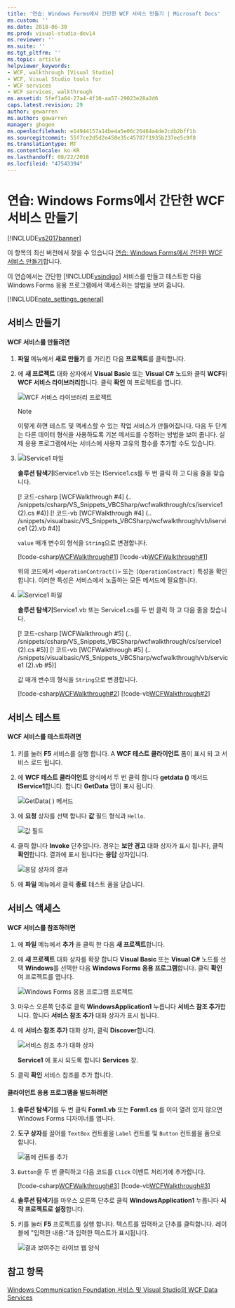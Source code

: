 ```yaml
---
title: '연습: Windows Forms에서 간단한 WCF 서비스 만들기 | Microsoft Docs'
ms.custom: ''
ms.date: 2018-06-30
ms.prod: visual-studio-dev14
ms.reviewer: ''
ms.suite: ''
ms.tgt_pltfrm: ''
ms.topic: article
helpviewer_keywords:
- WCF, walkthrough [Visual Studio]
- WCF, Visual Studio tools for
- WCF services
- WCF services, walkthrough
ms.assetid: 5fef1a64-27a4-4f10-aa57-29023e28a2d6
caps.latest.revision: 29
author: gewarren
ms.author: gewarren
manager: ghogen
ms.openlocfilehash: e14944157a14be4a5e06c26464a4de2cdb2bff1b
ms.sourcegitcommit: 55f7ce2d5d2e458e35c45787f1935b237ee5c9f8
ms.translationtype: MT
ms.contentlocale: ko-KR
ms.lasthandoff: 08/22/2018
ms.locfileid: "47543394"
---
```

# <a name="walkthrough-creating-a-simple-wcf-service-in-windows-forms"></a>연습: Windows Forms에서 간단한 WCF 서비스 만들기
[!INCLUDE[vs2017banner](../includes/vs2017banner.md)]

이 항목의 최신 버전에서 찾을 수 있습니다 [연습: Windows Forms에서 간단한 WCF 서비스 만들기](https://docs.microsoft.com/visualstudio/data-tools/walkthrough-creating-a-simple-wcf-service-in-windows-forms)합니다.  
  
  
이 연습에서는 간단한 [!INCLUDE[vsindigo](../includes/vsindigo-md.md)] 서비스를 만들고 테스트한 다음 Windows Forms 응용 프로그램에서 액세스하는 방법을 보여 줍니다.  
  
 [!INCLUDE[note_settings_general](../includes/note-settings-general-md.md)]  
  
## <a name="creating-the-service"></a>서비스 만들기  
  
#### <a name="to-create-a-wcf-service"></a>WCF 서비스를 만들려면  
  
1.  **파일** 메뉴에서 **새로 만들기** 를 가리킨 다음 **프로젝트**를 클릭합니다.  
  
2.  에 **새 프로젝트** 대화 상자에서 **Visual Basic** 또는 **Visual C#** 노드와 클릭 **WCF**뒤 **WCF 서비스 라이브러리**합니다. 클릭 **확인** 여 프로젝트를 엽니다.  
  
     ![WCF 서비스 라이브러리 프로젝트](../data-tools/media/wcf1.PNG "wcf1")  
  
    > [!NOTE]
    >  이렇게 하면 테스트 및 액세스할 수 있는 작업 서비스가 만들어집니다. 다음 두 단계는 다른 데이터 형식을 사용하도록 기본 메서드를 수정하는 방법을 보여 줍니다. 실제 응용 프로그램에서는 서비스에 사용자 고유의 함수를 추가할 수도 있습니다.  
  
3.  ![IService1 파일](../data-tools/media/wcf2.png "wcf2")  
  
     **솔루션 탐색기**IService1.vb 또는 IService1.cs를 두 번 클릭 하 고 다음 줄을 찾습니다.  
  
     [! 코드-csharp [WCFWalkthrough #4] (.. /snippets/csharp/VS_Snippets_VBCSharp/wcfwalkthrough/cs/iservice1 (2).cs #4)] [! 코드-vb [WCFWalkthrough #4] (.. /snippets/visualbasic/VS_Snippets_VBCSharp/wcfwalkthrough/vb/iservice1 (2).vb #4)]  
  
     `value` 매개 변수의 형식을 `String`으로 변경합니다.  
  
     [!code-csharp[WCFWalkthrough#1](../snippets/csharp/VS_Snippets_VBCSharp/wcfwalkthrough/cs/iservice1.cs#1)]
     [!code-vb[WCFWalkthrough#1](../snippets/visualbasic/VS_Snippets_VBCSharp/wcfwalkthrough/vb/iservice1.vb#1)]  
  
     위의 코드에서 `<OperationContract()>` 또는 `[OperationContract]` 특성을 확인합니다. 이러한 특성은 서비스에서 노출하는 모든 메서드에 필요합니다.  
  
4.  ![Service1 파일](../data-tools/media/wcf3.png "wcf3")  
  
     **솔루션 탐색기**Service1.vb 또는 Service1.cs를 두 번 클릭 하 고 다음 줄을 찾습니다.  
  
     [! 코드-csharp [WCFWalkthrough #5] (.. /snippets/csharp/VS_Snippets_VBCSharp/wcfwalkthrough/cs/service1 (2).cs #5)] [! 코드-vb [WCFWalkthrough #5] (.. /snippets/visualbasic/VS_Snippets_VBCSharp/wcfwalkthrough/vb/service1 (2).vb #5)]  
  
     값 매개 변수의 형식을 `String`으로 변경합니다.  
  
     [!code-csharp[WCFWalkthrough#2](../snippets/csharp/VS_Snippets_VBCSharp/wcfwalkthrough/cs/service1.cs#2)]
     [!code-vb[WCFWalkthrough#2](../snippets/visualbasic/VS_Snippets_VBCSharp/wcfwalkthrough/vb/service1.vb#2)]  
  
## <a name="testing-the-service"></a>서비스 테스트  
  
#### <a name="to-test-a-wcf-service"></a>WCF 서비스를 테스트하려면  
  
1.  키를 눌러 **F5** 서비스를 실행 합니다. A **WCF 테스트 클라이언트** 폼이 표시 되 고 서비스 로드 됩니다.  
  
2.  에 **WCF 테스트 클라이언트** 양식에서 두 번 클릭 합니다 **getdata ()** 메서드 **IService1**합니다. 합니다 **GetData** 탭이 표시 됩니다.  
  
     ![GetData&#40; &#41; 메서드](../data-tools/media/wcf4.png "wcf4")  
  
3.  에 **요청** 상자를 선택 합니다 **값** 필드 형식과 `Hello`.  
  
     ![값 필드](../data-tools/media/wcf5.png "wcf5")  
  
4.  클릭 합니다 **Invoke** 단추입니다. 경우는 **보안 경고** 대화 상자가 표시 됩니다, 클릭 **확인**합니다. 결과에 표시 됩니다는 **응답** 상자입니다.  
  
     ![응답 상자의 결과](../data-tools/media/wcf6.png "wcf6")  
  
5.  에 **파일** 메뉴에서 클릭 **종료** 테스트 폼을 닫습니다.  
  
## <a name="accessing-the-service"></a>서비스 액세스  
  
#### <a name="to-reference-a-wcf-service"></a>WCF 서비스를 참조하려면  
  
1.  에 **파일** 메뉴에서 **추가** 을 클릭 한 다음 **새 프로젝트**합니다.  
  
2.  에 **새 프로젝트** 대화 상자를 확장 합니다 **Visual Basic** 또는 **Visual C#** 노드를 선택 **Windows**를 선택한 다음 **Windows Forms 응용 프로그램**합니다. 클릭 **확인** 여 프로젝트를 엽니다.  
  
     ![Windows Forms 응용 프로그램 프로젝트](../data-tools/media/wcf7.png "wcf7")  
  
3.  마우스 오른쪽 단추로 클릭 **WindowsApplication1** 누릅니다 **서비스 참조 추가**합니다. 합니다 **서비스 참조 추가** 대화 상자가 표시 됩니다.  
  
4.  에 **서비스 참조 추가** 대화 상자, 클릭 **Discover**합니다.  
  
     ![서비스 참조 추가 대화 상자](../data-tools/media/wcf8.png "wcf8")  
  
     **Service1** 에 표시 되도록 합니다 **Services** 창.  
  
5.  클릭 **확인** 서비스 참조를 추가 합니다.  
  
#### <a name="to-build-a-client-application"></a>클라이언트 응용 프로그램을 빌드하려면  
  
1.  **솔루션 탐색기**를 두 번 클릭 **Form1.vb** 또는 **Form1.cs** 를 이미 열려 있지 않으면 Windows Forms 디자이너를 엽니다.  
  
2.  **도구 상자**를 끌어를 `TextBox` 컨트롤을 `Label` 컨트롤 및 `Button` 컨트롤을 폼으로 합니다.  
  
     ![폼에 컨트롤 추가](../data-tools/media/wcf9.png "wcf9")  
  
3.  `Button`을 두 번 클릭하고 다음 코드를 `Click` 이벤트 처리기에 추가합니다.  
  
     [!code-csharp[WCFWalkthrough#3](../snippets/csharp/VS_Snippets_VBCSharp/wcfwalkthrough/cs/form1.cs#3)]
     [!code-vb[WCFWalkthrough#3](../snippets/visualbasic/VS_Snippets_VBCSharp/wcfwalkthrough/vb/form1.vb#3)]  
  
4.  **솔루션 탐색기**를 마우스 오른쪽 단추로 클릭 **WindowsApplication1** 누릅니다 **시작 프로젝트로 설정**합니다.  
  
5.  키를 눌러 **F5** 프로젝트를 실행 합니다. 텍스트를 입력하고 단추를 클릭합니다. 레이블에 "입력한 내용:"과 입력한 텍스트가 표시됩니다.  
  
     ![결과 보여주는 라이브 웹 양식](../data-tools/media/wcf10.png "wcf10")  
  
## <a name="see-also"></a>참고 항목  
 [Windows Communication Foundation 서비스 및 Visual Studio의 WCF Data Services](../data-tools/windows-communication-foundation-services-and-wcf-data-services-in-visual-studio.md)


